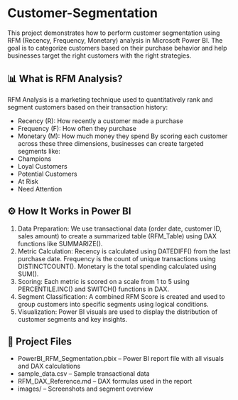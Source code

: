 # Customer-Segmentation

This project demonstrates how to perform customer segmentation using RFM (Recency, Frequency, Monetary) analysis in Microsoft Power BI. The goal is to categorize customers based on their purchase behavior and help businesses target the right customers with the right strategies.

## 📊 What is RFM Analysis?
RFM Analysis is a marketing technique used to quantitatively rank and segment customers based on their transaction history:
- Recency (R): How recently a customer made a purchase
- Frequency (F): How often they purchase
- Monetary (M): How much money they spend
By scoring each customer across these three dimensions, businesses can create targeted segments like:
- Champions
- Loyal Customers
- Potential Customers
- At Risk
- Need Attention


## ⚙️ How It Works in Power BI
1. Data Preparation: We use transactional data (order date, customer ID, sales amount) to create a summarized table (RFM_Table) using DAX functions like SUMMARIZE().
2. Metric Calculation: Recency is calculated using DATEDIFF() from the last purchase date. Frequency is the count of unique transactions using DISTINCTCOUNT(). Monetary is the total spending calculated using SUM().
3. Scoring: Each metric is scored on a scale from 1 to 5 using PERCENTILE.INC() and SWITCH() functions in DAX.
4. Segment Classification: A combined RFM Score is created and used to group customers into specific segments using logical conditions.
5. Visualization: Power BI visuals are used to display the distribution of customer segments and key insights.


## 📁 Project Files
- PowerBI_RFM_Segmentation.pbix – Power BI report file with all visuals and DAX calculations
- sample_data.csv – Sample transactional data
- RFM_DAX_Reference.md – DAX formulas used in the report
- images/ – Screenshots and segment overview
